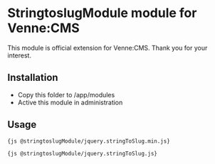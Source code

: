 StringtoslugModule module for Venne:CMS
==================================

This module is official extension for Venne:CMS. Thank you for your interest.

Installation
------------

- Copy this folder to /app/modules
- Active this module in administration

Usage
-----

```
{js @stringtoslugModule/jquery.stringToSlug.min.js}
```

```
{js @stringtoslugModule/jquery.stringToSlug.js}
```
